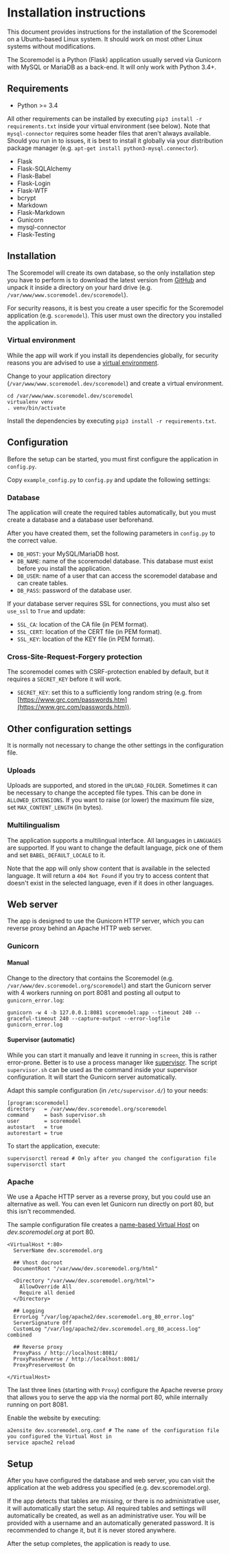 # Installation instructions

This document provides instructions for the installation of the Scoremodel on a Ubuntu-based Linux system. It should work on most other Linux systems without modifications.

The Scoremodel is a Python (Flask) application usually served via Gunicorn with MySQL or MariaDB as a back-end. It will only work with Python 3.4+.

## Requirements
* Python >= 3.4

All other requirements can be installed by executing `pip3 install -r requirements.txt` inside your virtual environment (see below). Note that `mysql-connector` requires some header files that aren't always available. Should you run in to issues, it is best to install it globally via your distribution package manager (e.g. `apt-get install python3-mysql.connector`).

* Flask
* Flask-SQLAlchemy
* Flask-Babel
* Flask-Login
* Flask-WTF
* bcrypt
* Markdown
* Flask-Markdown
* Gunicorn
* mysql-connector
* Flask-Testing

## Installation
The Scoremodel will create its own database, so the only installation step you have to perform is to download the latest version from [GitHub](https://github.com/PACKED-vzw/scoremodel) and unpack it inside a directory on your hard drive (e.g. `/var/www/www.scoremodel.dev/scoremodel`).

For security reasons, it is best you create a user specific for the Scoremodel application (e.g. `scoremodel`). This user must own the directory you installed the application in.

### Virtual environment
While the app will work if you install its dependencies globally, for security reasons you are advised to use a [virtual environment](http://docs.python-guide.org/en/latest/dev/virtualenvs/).

Change to your application directory (`/var/www/www.scoremodel.dev/scoremodel`) and create a virtual environment.

```
cd /var/www/www.scoremodel.dev/scoremodel
virtualenv venv
. venv/bin/activate
```

Install the dependencies by executing `pip3 install -r requirements.txt`.

## Configuration
Before the setup can be started, you must first configure the application in `config.py`.

Copy `example_config.py` to `config.py` and update the following settings:

### Database
The application will create the required tables automatically, but you must create a database and a database user beforehand.

After you have created them, set the following parameters in `config.py` to the correct value.

* `DB_HOST`: your MySQL/MariaDB host.
* `DB_NAME`: name of the scoremodel database. This database must exist before you install the application.
* `DB_USER`: name of a user that can access the scoremodel database and can create tables.
* `DB_PASS`: password of the database user.

If your database server requires SSL for connections, you must also set `use_ssl` to `True` and update:

* `SSL_CA`: location of the CA file (in PEM format).
* `SSL_CERT`: location of the CERT file (in PEM format).
* `SSL_KEY`: location of the KEY file (in PEM format).

### Cross-Site-Request-Forgery protection
The scoremodel comes with CSRF-protection enabled by default, but it requires a `SECRET_KEY` before it will work.

* `SECRET_KEY`: set this to a sufficiently long random string (e.g. from [https://www.grc.com/passwords.htm](https://www.grc.com/passwords.htm)).

## Other configuration settings
It is normally not necessary to change the other settings in the configuration file.

### Uploads
Uploads are supported, and stored in the `UPLOAD_FOLDER`. Sometimes it can be necessary to change the accepted file types. This can be done in `ALLOWED_EXTENSIONS`. If you want to raise (or lower) the maximum file size, set `MAX_CONTENT_LENGTH` (in bytes).

### Multilingualism
The application supports a multilingual interface. All languages in `LANGUAGES` are supported. If you want to change the default language, pick one of them and set `BABEL_DEFAULT_LOCALE` to it.

Note that the app will only show content that is available in the selected language. It will return a `404 Not Found` if you try to access content that doesn't exist in the selected language, even if it does in other languages.

## Web server
The app is designed to use the Gunicorn HTTP server, which you can reverse proxy behind an Apache HTTP web server.

### Gunicorn
#### Manual
Change to the directory that contains the Scoremodel (e.g. `/var/www/dev.scoremodel.org/scoremodel`) and start the Gunicorn server with 4 workers running on port 8081 and posting all output to `gunicorn_error.log`:

```
gunicorn -w 4 -b 127.0.0.1:8081 scoremodel:app --timeout 240 --graceful-timeout 240 --capture-output --error-logfile gunicorn_error.log
```

#### Supervisor (automatic)
While you can start it manually and leave it running in `screen`, this is rather error-prone. Better is to use a process manager like [supervisor](https://www.digitalocean.com/community/tutorials/how-to-install-and-manage-supervisor-on-ubuntu-and-debian-vps). The script `supervisor.sh` can be used as the command inside your supervisor configuration. It will start the Gunicorn server automatically.

Adapt this sample configuration (in `/etc/supervisor.d/`) to your needs:
```
[program:scoremodel]
directory   = /var/www/dev.scoremodel.org/scoremodel
command     = bash supervisor.sh
user        = scoremodel
autostart   = true
autorestart = true
```

To start the application, execute:

```
supervisorctl reread # Only after you changed the configuration file
supervisorctl start
```

### Apache
We use a Apache HTTP server as a reverse proxy, but you could use an alternative as well. You can even let Gunicorn run directly on port 80, but this isn't recommended.

The sample configuration file creates a [name-based Virtual Host](https://httpd.apache.org/docs/current/vhosts/examples.html) on _dev.scoremodel.org_ at port 80.
```
<VirtualHost *:80>
  ServerName dev.scoremodel.org

  ## Vhost docroot
  DocumentRoot "/var/www/dev.scoremodel.org/html"

  <Directory "/var/www/dev.scoremodel.org/html">
    AllowOverride All
    Require all denied
  </Directory>

  ## Logging
  ErrorLog "/var/log/apache2/dev.scoremodel.org_80_error.log"
  ServerSignature Off
  CustomLog "/var/log/apache2/dev.scoremodel.org_80_access.log" combined

  ## Reverse proxy
  ProxyPass / http://localhost:8081/
  ProxyPassReverse / http://localhost:8081/
  ProxyPreserveHost On

</VirtualHost>
```

The last three lines (starting with `Proxy`) configure the Apache reverse proxy that allows you to serve the app via the normal port 80, while internally running on port 8081.

Enable the website by executing:
```
a2ensite dev.scoremodel.org.conf # The name of the configuration file you configured the Virtual Host in
service apache2 reload
```

## Setup
After you have configured the database and web server, you can visit the application at the web address you specified (e.g. dev.scoremodel.org).

If the app detects that tables are missing, or there is no administrative user, it will automatically start the setup. All required tables and settings will automatically be created, as well as an administrative user. You will be provided with a username and an automatically generated password. It is recommended to change it, but it is never stored anywhere.

After the setup completes, the application is ready to use.
